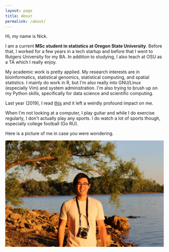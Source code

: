 ```yaml
---
layout: page
title: About
permalink: /about/
---
```


Hi, my name is Nick.

I am a current **MSc student in statistics at Oregon State University**.
Before that, I worked for a few years in a tech startup and before that I went to Rutgers University for my BA.
In addition to studying, I also teach at OSU as a TA which I really enjoy.

My academic work is pretty applied.
My research interests are in bioinformatics, statistical genomics, statistical computing, and spatial statistics.
I mainly do work in R, but I'm also really into GNU/Linux (especially Vim) and system administration.
I'm also trying to brush up on my Python skills, specifically for data science and scientific computing.

Last year (2019), I read [this](https://www.stat.berkeley.edu/~aldous/Misc/PBM.html?fbclid=IwAR0Ey-7tzhJSeDwgHaZbDC73Pxo-8JaC3VA5_f884cYfxGZ_CwfHH_UwaZY) and it left a weirdly profound impact on me.

When I'm not looking at a computer, I play guitar and while I do exercise regularly, I don't actually play any sports.
I do watch a lot of sports though, especially college football (Go RU).

Here is a picture of me in case you were wondering.

![camping you know how i be](/assets/me.jpg)

[My github]: https://github.com/njjms
[email]: sunn@oregonstate.edu
